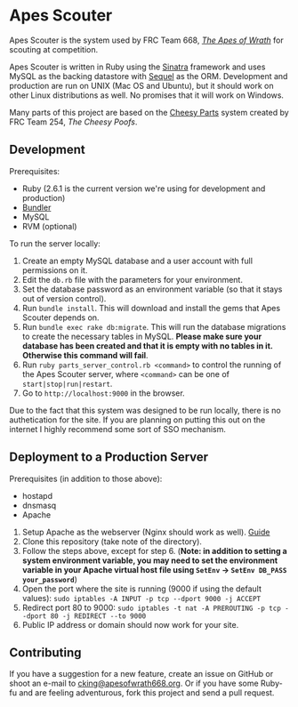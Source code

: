 # Apes Scouter 

Apes Scouter is the system used by FRC Team 668, [*The Apes of Wrath*](http://apesofwrath668.org/) for scouting at competition. 

Apes Scouter is written in Ruby using the [Sinatra](http://sinatrarb.com) framework and uses MySQL as the
backing datastore with [Sequel](http://sequel.jeremyevans.net/) as the ORM. Development and production are run on 
UNIX (Mac OS and Ubuntu), but it should work on other Linux distributions as well. No promises that it will work on Windows.

Many parts of this project are based on the [Cheesy Parts](https://github.com/Team254/cheesy-parts) system created by FRC Team 254, *The Cheesy Poofs*.

## Development

Prerequisites:

* Ruby (2.6.1 is the current version we're using for development and production)
* [Bundler](http://gembundler.com)
* MySQL
* RVM (optional)

To run the server locally:

1. Create an empty MySQL database and a user account with full permissions on it.
1. Edit the `db.rb` file with the parameters for your environment.
1. Set the database password as an environment variable (so that it stays out of version control).
1. Run `bundle install`. This will download and install the gems that Apes Scouter depends on.
1. Run `bundle exec rake db:migrate`. This will run the database migrations to create the necessary tables in
MySQL. **Please make sure your database has been created and that it is empty with no tables in it. Otherwise this command will fail**.
1. Run `ruby parts_server_control.rb <command>` to control the running of the Apes Scouter server, where `<command>` can be one of `start|stop|run|restart`.
1. Go to `http://localhost:9000` in the browser.

Due to the fact that this system was designed to be run locally, there is no authetication for the site. If you are planning on putting this out on the internet I highly recommend some sort of SSO mechanism.

## Deployment to a Production Server

Prerequisites (in addition to those above):

* hostapd
* dnsmasq
* Apache

1. Setup Apache as the webserver (Nginx should work as well). [Guide](https://www.digitalocean.com/community/tutorials/how-to-install-the-apache-web-server-on-debian-9)
1. Clone this repository (take note of the directory).
1. Follow the steps above, except for step 6. (**Note: in addition to setting a system environment variable, you may need to set the environment variable in your Apache virtual host file using `SetEnv` -> `SetEnv DB_PASS your_password`**)
1. Open the port where the site is running (9000 if using the default values): `sudo iptables -A INPUT -p tcp --dport 9000 -j ACCEPT`
1. Redirect port 80 to 9000: `sudo iptables -t nat -A PREROUTING -p tcp --dport 80 -j REDIRECT --to 9000`
1. Public IP address or domain should now work for your site.

## Contributing

If you have a suggestion for a new feature, create an issue on GitHub or shoot an e-mail to
[cking@apesofwrath668.org](mailto:cking@apesofwrath668.org). Or if you have some Ruby-fu and are feeling adventurous,
fork this project and send a pull request.

